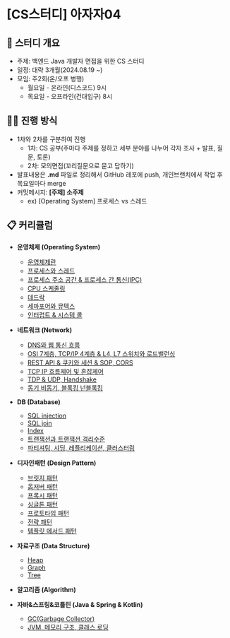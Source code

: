 # [CS스터디] 아자자04

## 📕 스터디 개요

- 주제: 백엔드 Java 개발자 면접을 위한 CS 스터디
- 일정: 대략 3개월(2024.08.19 ~)
- 모임: 주2회(온/오프 병행)
    - 월요일 - 온라인(디스코드) 9시
    - 목요일 - 오프라인(건대입구) 8시

## 👨‍🏫 진행 방식

- 1차와 2차를 구분하여 진행
    - 1차: CS 공부(주마다 주제를 정하고 세부 분야를 나누어 각자 조사 + 발표, 질문, 토론)
    - 2차: 모의면접(꼬리질문으로 묻고 답하기)
- 발표내용은 **.md** 파일로 정리해서 GitHub 레포에 push, 개인브랜치에서 작업 후 목요일마다 merge
- 커밋메시지: **[주제] 소주제**
    - ex) [Operating System] 프로세스 vs 스레드

## 📋 커리큘럼

- **운영체제 (Operating System)**
  - [운영체제란](/Operating%20System/%EC%9A%B4%EC%98%81%EC%B2%B4%EC%A0%9C%EB%9E%80.md)
  - [프로세스와 스레드](/Operating%20System/%ED%94%84%EB%A1%9C%EC%84%B8%EC%8A%A4%EC%99%80%20%EC%8A%A4%EB%A0%88%EB%93%9C.md)
  - [프로세스 주소 공간 & 프로세스 간 통신(IPC)](/Operating%20System/%ED%94%84%EB%A1%9C%EC%84%B8%EC%8A%A4%20%EC%A3%BC%EC%86%8C%20%EA%B3%B5%EA%B0%84%20%26%20%20%ED%94%84%EB%A1%9C%EC%84%B8%EC%8A%A4%20%EA%B0%84%20%ED%86%B5%EC%8B%A0%20(IPC).md)
  - [CPU 스케줄링](/Operating%20System/CPU%20%EC%8A%A4%EC%BC%80%EC%A4%84%EB%A7%81.md)
  - [데드락](/Operating%20System/%EB%8D%B0%EB%93%9C%EB%9D%BD.md)
  - [세마포어와 뮤텍스](/Operating%20System/%EC%84%B8%EB%A7%88%ED%8F%AC%EC%96%B4%EC%99%80%EB%AE%A4%ED%85%8D%EC%8A%A4.md)
  - [인터럽트 & 시스템 콜](/Operating%20System/%EC%9D%B8%ED%84%B0%EB%9F%BD%ED%8A%B8%20%26%20%EC%8B%9C%EC%8A%A4%ED%85%9C%20%EC%BD%9C.md)

- **네트워크 (Network)**
  - [DNS와 웹 통신 흐름](/Network/DNS%EC%99%80%20%EC%9B%B9%20%ED%86%B5%EC%8B%A0%20%ED%9D%90%EB%A6%84.md)
  - [OSI 7계층, TCP/IP 4계층 & L4, L7 스위치와 로드밸런싱](/Network/OSI%207%EA%B3%84%EC%B8%B5%2C%20L4L7%EC%8A%A4%EC%9C%84%EC%B9%98%2C%20%EB%A1%9C%EB%93%9C%EB%B0%B8%EB%9F%B0%EC%8B%B1.md)
  - [REST API & 쿠키와 세션 & SOP, CORS](/Network/REST%20API%20%26%20%EC%BF%A0%ED%82%A4%EC%99%80%20%EC%84%B8%EC%85%98%20%26%20SOP%2C%20CORS.md)
  - [TCP IP 흐름제어 및 혼잡제어](/Network/TCP%20IP%20%ED%9D%90%EB%A6%84%EC%A0%9C%EC%96%B4%20%EB%B0%8F%20%ED%98%BC%EC%9E%A1%EC%A0%9C%EC%96%B4.md)
  - [TDP & UDP, Handshake](/Network/TDP%20%26%20UDP%2C%20Handshake.md)
  - [동기 비동기, 블록킹 넌블록킹](/Network/%EB%8F%99%EA%B8%B0%20%EB%B9%84%EB%8F%99%EA%B8%B0%2C%20%EB%B8%94%EB%A1%9D%ED%82%B9%20%EB%84%8C%EB%B8%94%EB%A1%9D%ED%82%B9.md)

- **DB (Database)**
  - [SQL injection](/Database/SQL%20Injection.md)
  - [SQL join](/Database/SQL%20Join.md)
  - [Index](/Database/index.md)
  - [트랜잭션과 트랜잭션 격리수준](/Database/%ED%8A%B8%EB%9E%9C%EC%9E%AD%EC%85%98%2C%ED%8A%B8%EB%9E%9C%EC%9E%AD%EC%85%98%EA%B2%A9%EB%A6%AC%EC%88%98%EC%A4%80.md)
  - [파티셔팅, 샤딩, 레플리케이션, 클러스터링](/Database/%ED%8C%8C%ED%8B%B0%EC%85%94%EB%8B%9D%2C%EC%83%A4%EB%94%A9%2C%EB%A0%88%ED%94%8C%EB%A6%AC%EC%BC%80%EC%9D%B4%EC%85%98%2C%ED%81%B4%EB%9F%AC%EC%8A%A4%ED%84%B0%EB%A7%81.md)

- **디자인패턴 (Design Pattern)**
  - [브릿지 패턴](https://github.com/azaza04/cs-study/blob/main/Design%20Pattern/%EB%B8%8C%EB%A6%BF%EC%A7%80%20%ED%8C%A8%ED%84%B4.md)
  - [옵저버 패턴](https://github.com/azaza04/cs-study/blob/main/Design%20Pattern/%EC%98%B5%EC%A0%80%EB%B2%84%20%ED%8C%A8%ED%84%B4.md)
  - [프록시 패턴](https://github.com/azaza04/cs-study/blob/main/Design%20Pattern/%ED%94%84%EB%A1%9D%EC%8B%9C%20%ED%8C%A8%ED%84%B4.md)
  - [싱글톤 패턴](https://github.com/azaza04/cs-study/blob/main/Design%20Pattern/%EC%83%9D%EC%84%B1%ED%8C%A8%ED%84%B4_%EC%8B%B1%EA%B8%80%ED%86%A4%ED%8C%A8%ED%84%B4.md)
  - [프로토타입 패턴](https://github.com/azaza04/cs-study/blob/main/Design%20Pattern/%EC%83%9D%EC%84%B1%ED%8C%A8%ED%84%B4_%ED%94%84%EB%A1%9C%ED%86%A0%ED%83%80%EC%9E%85%ED%8C%A8%ED%84%B4.md)
  - [전략 패턴](https://github.com/azaza04/cs-study/blob/main/Design%20Pattern/%ED%96%89%EB%8F%99%ED%8C%A8%ED%84%B4_%EC%A0%84%EB%9E%B5%ED%8C%A8%ED%84%B4.md)
  - [템플릿 메서드 패턴](https://github.com/azaza04/cs-study/blob/main/Design%20Pattern/%ED%96%89%EB%8F%99%ED%8C%A8%ED%84%B4_%ED%85%9C%ED%94%8C%EB%A6%BF%EB%A9%94%EC%84%9C%EB%93%9C%ED%8C%A8%ED%84%B4.md)

- **자료구조 (Data Structure)**
  - [Heap](/Data%20Structure/Heap.md)
  - [Graph](/Data%20Structure/Graph.md)
  - [Tree](/Data%20Structure/%ED%8A%B8%EB%A6%AC.md)

- **알고리즘 (Algorithm)**

- **자바&스프링&코틀린 (Java & Spring & Kotlin)**
  - [GC(Garbage Collector)](/Java/GC(Garbage%20Collector).md)
  - [JVM, 메모리 구조, 클래스 로딩](/Java/JVM%2C%20%EB%A9%94%EB%AA%A8%EB%A6%AC%20%EA%B5%AC%EC%A1%B0%2C%20%ED%81%B4%EB%9E%98%EC%8A%A4%20%EB%A1%9C%EB%94%A9.md)


